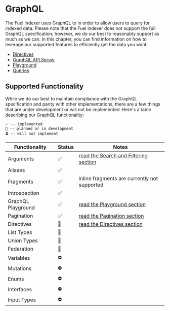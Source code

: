# GraphQL

The Fuel indexer uses GraphQL to in order to allow users to query for indexed data. Please note that the Fuel indexer does not support the full GraphQL specification; however, we do our best to reasonably support as much as we can. In this chapter, you can find information on how to leverage our supported features to efficiently get the data you want.

- [Directives](./directives.md)
- [GraphQL API Server](./api-server.md)
- [Playground](./playground.md)
- [Queries](./queries.md)

## Supported Functionality

While we do our best to maintain compliance with the GraphQL specification and parity with other implementations, there are a few things that are under development or will not be implemented. Here's a table describing our GraphQL functionality:

```text
✅ -- implemented
🚧 -- planned or in development
⛔ -- will not implement
```

| Functionality | Status | Notes |
|------|----------|-------|
| Arguments | ✅ | [read the Search and Filtering section](./search-filtering.md) |
| Aliases | ✅ | |
| Fragments | ✅ | inline fragments are currently not supported |
| Introspection | ✅ | |
| GraphQL Playground | ✅ | [read the Playground section](./playground.md) |
| Pagination | ✅ | [read the Pagination section](./pagination.md) |
| Directives | 🚧 | [read the Directives section](./directives.md) |
| List Types | 🚧 | |
| Union Types | 🚧 | |
| Federation | 🚧 | |
| Variables | ⛔ | |
| Mutations | ⛔ | |
| Enums | ⛔ | |
| Interfaces | ⛔ | |
| Input Types| ⛔ | |
